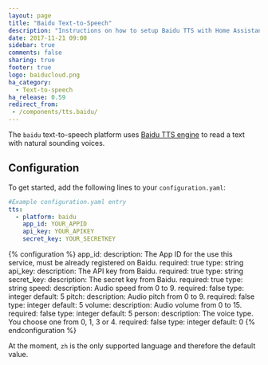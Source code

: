 ```yaml
---
layout: page
title: "Baidu Text-to-Speech"
description: "Instructions on how to setup Baidu TTS with Home Assistant."
date: 2017-11-21 09:00
sidebar: true
comments: false
sharing: true
footer: true
logo: baiducloud.png
ha_category:
  - Text-to-speech
ha_release: 0.59
redirect_from:
 - /components/tts.baidu/
---
```


The `baidu` text-to-speech platform uses [Baidu TTS engine](https://cloud.baidu.com/product/speech/tts) to read a text with natural sounding voices.

## Configuration

To get started, add the following lines to your `configuration.yaml`:

```yaml
#Example configuration.yaml entry
tts:
  - platform: baidu
    app_id: YOUR_APPID
    api_key: YOUR_APIKEY
    secret_key: YOUR_SECRETKEY
```

{% configuration %}
app_id:
  description: The App ID for the use this service, must be already registered on Baidu.
  required: true
  type: string
api_key:
  description: The API key from Baidu.
  required: true
  type: string
secret_key:
  description: The secret key from Baidu.
  required: true
  type: string
speed:
  description: Audio speed from 0 to 9.
  required: false
  type: integer
  default: 5
pitch:
  description: Audio pitch from 0 to 9.
  required: false
  type: integer
  default: 5
volume:
  description: Audio volume from 0 to 15.
  required: false
  type: integer
  default: 5
person:
  description: The voice type. You choose one from 0, 1, 3 or 4.
  required: false
  type: integer
  default: 0
{% endconfiguration %}

At the moment, `zh` is the only supported language and therefore the default value.
